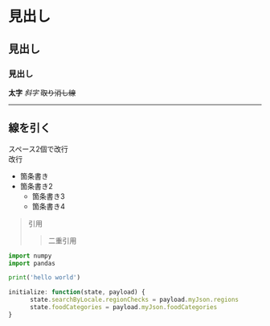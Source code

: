 # 見出し
## 見出し
### 見出し
**太字**
*斜字*
~~取り消し線~~
***
線を引く  
---

スペース2個で改行  
改行

* 箇条書き
* 箇条書き2
  * 箇条書き3
  * 箇条書き4

> 引用
> >二重引用

```python
import numpy
import pandas

print('hello world')
```

``` javascript
initialize: function(state, payload) {
      state.searchByLocale.regionChecks = payload.myJson.regions
      state.foodCategories = payload.myJson.foodCategories
}
```

